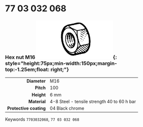 # 77 03 032 068

### Hex nut M16 ![](../assets/images/parts/hex_bolt.png){: style="height:75px;min-width:150px;margin-top:-1.25em;float: right;"}

|   |   |
|---:|---|
**Diameter** | M16
**Pitch** |100
**Height** |6 mm
**Material** | 4-8 Steel - tensile strength 40 to 60 h bar
**Protective coating** | 04 Black chrome

Keywords `7703032068`, `77 03 032 068`
